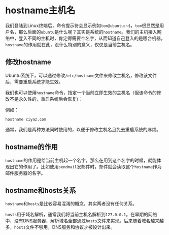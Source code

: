 # hostname主机名

我们登陆到Linux终端后，命令提示符会显示例如`tom@ubuntu:~$`，`tom`很显然是用户名，那么后面的`ubuntu`是什么呢？其实是系统的`hostname`。我们的主机接入网络中，登入不同的主机时，肯定得需要个名字，从而知道自己登入的是哪台机器，`hostname`的作用就在此，没什么特别的意义，仅仅是当前主机名。

## 修改hostname

Ubuntu系统下，可以通过修改`/etc/hostname`文件来修改主机名，修改该文件后，需要重启系统才能生效。

我们也可以使用`hostname`命令，指定一个当前立即生效的主机名（但该命令的修改不是永久性的，重启系统后会恢复）：

例如：
```
hostname ciyaz.com
```

通常，我们是两种方法同时使用的，以便于修改主机名且免去重启系统的麻烦。

## hostname的作用

`hostname`的作用是给当前主机起一个名字，那么在用到这个名字的时候，就能体现出它的作用了。比如使用`sendmail`发邮件时，邮件就会读取这个`hostname`作为邮件服务器的名字。

## hostname和hosts关系

`hostname`和`hosts`是比较容易混淆的概念，其实两者没有任何关系。

`hosts`用于域名解析，通常我们将当前主机名解析到`127.0.0.1`。在早期的网络中，没有DNS服务器，解析域名全部通过`hosts`文件来实现。后来随着域名越来越多，`hosts`文件不够用，DNS服务和协议才被设计出来。
